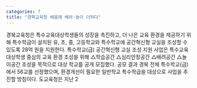 ```yaml
---
categories: f
title: "경북교육청 배움에 배려·놀이 더하다"
---
```

경북교육청은 특수교육대상학생들의 성장을 촉진하고, 더 나은 교육 환경을 제공하기 위해 특수학급이 설치된 유, 초, 중, 고등학교와 특수학교에 공간혁신형 교실을 조성할 수 있도록 28억 원을 지원한다. 특수학교(급) 공간혁신형 교실 조성 지원 사업은 특수교육대상학생 중심의 교육 환경 조성을 위해 △학습공간 △심리안정공간 △배려공간 △놀이공간 조성을 목적으로 대상 학교를 공개 모집했다. 공모 결과 경북 전체 특수학교(급)에서 56교를 선정했으며, 환경개선이 필요한 일반학교 특수학급을 대상으로 사업을 추진할 방침이다. 도교육청은 지난 2